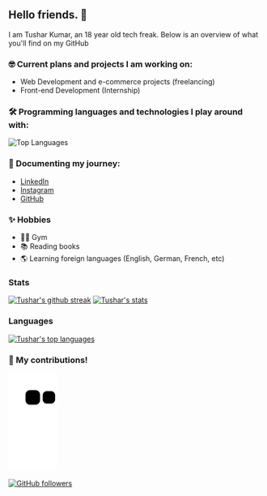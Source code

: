 ## Hello friends. 🚀

I am Tushar Kumar, an 18 year old tech freak. Below is an overview of what you'll find on my GitHub

### 🤓 Current plans and projects I am working on:

- Web Development and e-commerce projects (freelancing)
- Front-end Development (Internship)

### 🛠 Programming languages and technologies I play around with:
![Top Languages](https://github-profile-summary-cards.vercel.app/api/cards/most-commit-language?username=tushar0907&theme=tokyonight)


### 🦾 Documenting my journey:
- <a href="https://www.linkedin.com/in/tushar-kumar-9b0b91225/">LinkedIn</a>
- <a href="https://www.instagram.com/tusshar2707/">Instagram</a>
- <a href="https://github.com/tushar0907">GitHub</a>

### ✨ Hobbies
- 🏃‍♀️ Gym
- 📚 Reading books
- 🌎 Learning foreign languages (English, German, French, etc)

### Stats
[![Tushar's github streak](https://github-readme-streak-stats.herokuapp.com/?user=tushar0907&theme=tokyonight)](https://github.com/tushar0907/github-readme-streak-stats)
[![Tushar's stats](https://github-readme-stats.vercel.app/api?username=tushar0907&langs_count=3&layout=compact&show_icons=true&theme=tokyonight&count_private=true&include_all_commits=true)](https://github.com/tushar0907/github-readme-stats)

### Languages
[![Tushar's top languages](https://github-readme-stats.vercel.app/api/top-langs/?username=tushar0907&theme=tokyonight)](https://github.com/tushar0907/github-readme-stats)

### 🚀 My contributions!
![Contribution grid snake animation](https://raw.githubusercontent.com/codergirl-al/codergirl-al/output/github-contribution-grid-snake.svg)

[![GitHub followers](https://img.shields.io/github/followers/tushar0907.svg?style=social&label=Follow&maxAge=2592000)](https://github.com/tushar0907?tab=followers)
